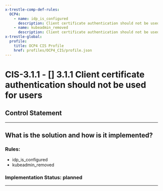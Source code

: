 ```yaml
---
x-trestle-comp-def-rules:
  OCP4:
    - name: idp_is_configured
      description: Client certificate authentication should not be used for users
    - name: kubeadmin_removed
      description: Client certificate authentication should not be used for users
x-trestle-global:
  profile:
    title: OCP4 CIS Profile
    href: profiles/OCP4_CIS/profile.json
---
```


# CIS-3.1.1 - \[\] 3.1.1 Client certificate authentication should not be used for users

## Control Statement

______________________________________________________________________

## What is the solution and how is it implemented?

<!-- For implementation status enter one of: implemented, partial, planned, alternative, not-applicable -->

<!-- Note that the list of rules under ### Rules: is read-only and changes will not be captured after assembly to JSON -->

<!-- Add control implementation description here for control: CIS-3.1.1 -->

### Rules:

  - idp_is_configured
  - kubeadmin_removed

### Implementation Status: planned

______________________________________________________________________
